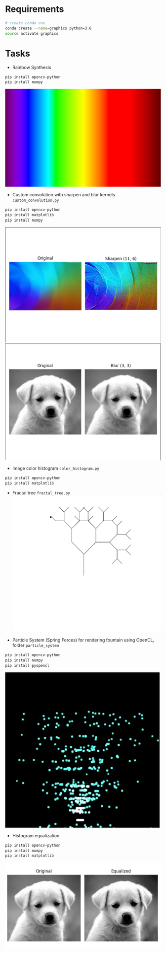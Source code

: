 # Requirements
```bash
# create conda env
conda create --name=graphics python=3.6
source activate graphics 
```

# Tasks
* Rainbow Synthesis
```bash
pip install opencv-python
pip install numpy
```
![](rainbow.png)

* Custom convolution with sharpen and blur kernels `custom_convolution.py`
```bash
pip install opencv-python
pip install matplotlib
pip install numpy
```
![](sharpen_conv.png)
![](blur_conv.png)


* Image color histogram `color_histogram.py`
```bash
pip install opencv-python
pip install matplotlib
```

* Fractal tree `fractal_tree.py`
![](animations/fractal_tree.gif)

* Particle System (Spring Forces) for rendering fountain using OpenCL, folder `particle_system`
```bash
pip install opencv-python
pip install numpy
pip install pyopencl
```
![](animations/particle_system.gif)

* Histogram equalization
```bash
pip install opencv-python
pip install numpy
pip install matplotlib
```
![](histogram_equalization.png)





